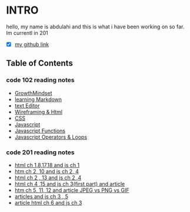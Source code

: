 # INTRO

hello, my name is abdulahi and this is what i have been working on so far. Im currentl in 201

- [x] [my github link](https://github.com/AbdulahiMohamud)

## Table of Contents

### code 102 reading notes

- [GrowthMindset](./mindset.md)
- [learning Markdown](./read01.md)
- [text Editor](./reading2.md)
- [Wireframing & Html](./read04.md)
- [CSS](./reading05.md)
- [Javascript](./reading06.md)
- [Javascript Functions](./reading07.md)
- [Javascript Operators & Loops](./reading08.md)

### code 201 reading notes

- [html ch 1,8,17,18 and js ch 1](./class01.md)
- [htm ch 2, 10 and js ch 2, 4](./class02.md)
- [html ch 2 , 13 and js ch 2 ,4](./class03.md)
- [html ch 4 ,15 and js ch 3(first part) and article ](./class04.md)
- [htm ch 5, 11, 12 and article JPEG vs PNG vs GIF](./class05.md)
- [articles and js ch 3 , 5](./class06.md)
- [article html ch 6 and js ch 3](./class07.md)